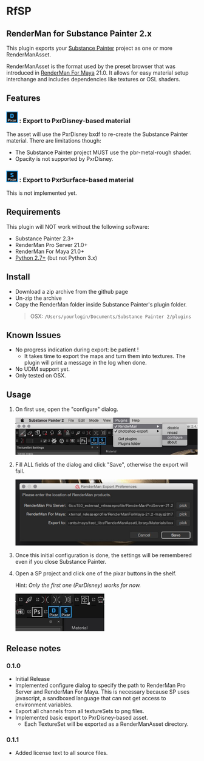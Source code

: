 # RfSP

## RenderMan for Substance Painter 2.x

This plugin exports your [Substance Painter](https://www.allegorithmic.com/products/substance-painter) project as one or more RenderManAsset.

RenderManAsset is the format used by the preset browser that was introduced in [RenderMan For Maya](https://rmanwiki.pixar.com/display/REN/RenderMan+for+Maya) 21.0. It allows for easy material setup interchange and includes dependencies like textures or OSL shaders.

## Features

### ![Alt](RenderMan/icons/PxrDisney.png "PxrDisney") : Export to PxrDisney-based material

The asset will use the PxrDisney bxdf to re-create the Substance Painter material. There are limitations though:

* The Substance Painter project MUST use the pbr-metal-rough shader.
* Opacity is not supported by PxrDisney.

### ![Alt](RenderMan/icons/PxrSurface.png "PxrSurface") : Export to PxrSurface-based material

This is not implemented yet.

## Requirements

This plugin will NOT work without the following software:

* Substance Painter 2.3+
* RenderMan Pro Server 21.0+
* RenderMan For Maya 21.0+
* [Python 2.7+](https://www.python.org/downloads/release/python-2712/) (but not Python 3.x)

## Install

* Download a zip archive from the github page
* Un-zip the archive
* Copy the RenderMan folder inside Substance Painter's plugin folder.
  > OSX: `/Users/yourlogin/Documents/Substance Painter 2/plugins`

## Known Issues

* No progress indication during export: be patient !
  * It takes time to export the maps and turn them into textures. The plugin will print a message in the log when done.
* No UDIM support yet.
* Only tested on OSX.

## Usage

1. On first use, open the "configure" dialog.

   ![Alt](img/open_configure_dialog.jpg "open config dialog")

1. Fill ALL fields of the dialog and click "Save", otherwise the export will fail.

   ![Alt](img/configure_dialog.jpg "open config dialog")

1. Once this initial configuration is done, the settings will be remembered even if you close Substance Painter.

1. Open a SP project and click one of the pixar buttons in the shelf.

   Hint: _Only the first one (PxrDisney) works for now._

   ![Alt](img/shelf_buttons.jpg "open config dialog")

## Release notes

### 0.1.0

* Initial Release
* Implemented configure dialog to specify the path to RenderMan Pro Server and RenderMan For Maya. This is necessary because SP uses javascript, a sandboxed language that can not get access to environment variables.
* Export all channels from all textureSets to png files.
* Implemented basic export to PxrDisney-based asset.
  * Each TextureSet will be exported as a RenderManAsset directory.

### 0.1.1

* Added license text to all source files.
